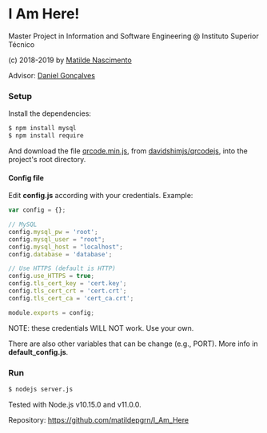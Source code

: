 # I Am Here!
Master Project in Information and Software Engineering @ Instituto Superior Técnico

(c) 2018-2019 by [Matilde Nascimento](https://github.com/matildepgrn)

Advisor: [Daniel Gonçalves](https://github.com/domiriel)

### Setup
Install the dependencies:
```bash
$ npm install mysql
$ npm install require
```
And download the file [qrcode.min.js](https://raw.githubusercontent.com/davidshimjs/qrcodejs/master/qrcode.min.js), from [davidshimjs/qrcodejs](https://github.com/davidshimjs/qrcodejs), into the project's root directory.

#### Config file
Edit **config.js** according with your credentials.
Example:
```js
var config = {};

// MySQL
config.mysql_pw = 'root';
config.mysql_user = "root";
config.mysql_host = "localhost";
config.database = 'database';

// Use HTTPS (default is HTTP)
config.use_HTTPS = true;
config.tls_cert_key = 'cert.key';
config.tls_cert_crt = 'cert.crt';
config.tls_cert_ca = 'cert_ca.crt';

module.exports = config;
```
NOTE: these credentials WILL NOT work. Use your own.

There are also other variables that can be change (e.g., PORT).
More info in **default_config.js**.

### Run
```bash
$ nodejs server.js
```
Tested with Node.js v10.15.0 and v11.0.0.



Repository: https://github.com/matildepgrn/I_Am_Here
